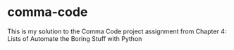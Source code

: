 # comma-code
This is my solution to the Comma Code project assignment from Chapter 4: Lists of Automate the Boring Stuff with Python

